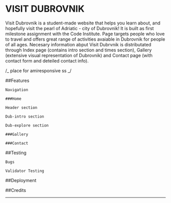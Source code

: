 <h1>VISIT DUBROVNIK</h1>

Visit Dubrovnik is a student-made website that helps you learn about, and hopefully visit the pearl of Adriatic - city of Dubrovnik! It is built as first milestone assignment with the Code Institute. Page targets people who love to travel and offers great range of activities avaiable in Dubrovnik for people of all ages. Necesary information abput Visit Dubrvnik is distributated through Index page (contains intro section and times section), Gallery (extensive visual representation of Dubrovnik) and Contact page (with contact form and deteiled contact info).

/_ place for amiresponsive ss _/

##Features

    Navigation

    ###Home

    Header section

    Dub-intro section

    Dub-explore section

    ###Gallery

    ###Contact

##Testing

    Bugs

    Validator Testing

##Deployment

##Credits

---
